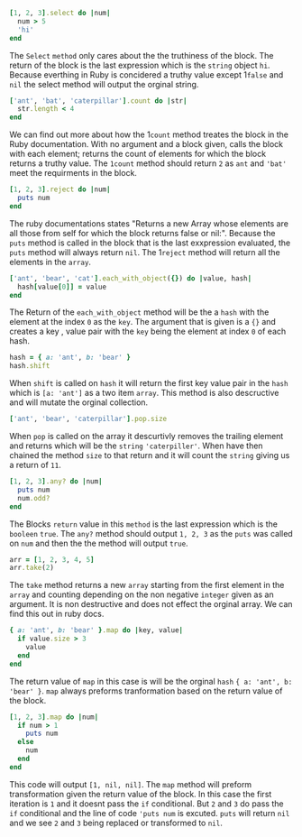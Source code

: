 ```ruby
[1, 2, 3].select do |num|
  num > 5
  'hi'
end
```

The `Select` `method` only cares about the the truthiness of the block. The return of the block is the last expression which is the `string` object `hi`. Because everthing in Ruby is concidered a truthy value except 1`false` and `nil` the select method will output the orginal string.

```ruby
['ant', 'bat', 'caterpillar'].count do |str|
  str.length < 4
end
```

We can find out more about how the 1`count` method treates the block in the Ruby documentation. With no argument and a block given, calls the block with each element; returns the count of elements for which the block returns a truthy value. The `1count` method should return `2` as `ant` and `'bat'` meet the requirments in the block.

```ruby
[1, 2, 3].reject do |num|
  puts num
end
```

The ruby documentations states "Returns a new Array whose elements are all those from self for which the block returns false or nil:". Because the `puts` method is called in the block that is the last exxpression evaluated, the `puts` method will always return `nil`. The 1`reject` method will return all the elements in the `array`.

```ruby
['ant', 'bear', 'cat'].each_with_object({}) do |value, hash|
  hash[value[0]] = value
end
```

The Return of the `each_with_object` method will be the a `hash` with the element at the index `0` as the `key`. The argument that is given is a `{}` and creates a key , value pair with the `key` being the element at index `0` of each hash.

```ruby
hash = { a: 'ant', b: 'bear' }
hash.shift
```

When `shift` is called on `hash` it will return the first key value pair in the `hash` which is `[a: 'ant']` as a two item `array`. This method is also descructive and will mutate the orginal collection.

```ruby
['ant', 'bear', 'caterpillar'].pop.size
```

When `pop` is called on the array it descurtivly removes the trailing element and returns which will be the `string` `'caterpiller'`. When have then chained the method `size` to that return and it will count the `string` giving us a return of `11`.

```ruby
[1, 2, 3].any? do |num|
  puts num
  num.odd?
end
```

The Blocks `return` value in this `method` is the last expression which is the `booleen` `true`. The `any?` method should output `1, 2, 3` as the `puts` was called on `num` and then the the method will output `true`.

```ruby
arr = [1, 2, 3, 4, 5]
arr.take(2)
```

The `take` method returns a new `array` starting from the first element in the `array` and counting depending on the non negative `integer` given as an argument. It is non destructive and does not effect the orginal array. We can find this out in ruby docs.

```ruby
{ a: 'ant', b: 'bear' }.map do |key, value|
  if value.size > 3
    value
  end
end

```

The return value of `map` in this case is will be the orginal `hash` `{ a: 'ant', b: 'bear' }`. `map` always preforms tranformation based on the return value of the block.

```ruby
[1, 2, 3].map do |num|
  if num > 1
    puts num
  else
    num
  end
end
```

This code will output `[1, nil, nil]`. The `map` method will preform transformation given the return value of the block. In this case the first iteration is `1` and it doesnt pass the `if` conditional. But `2` and `3` do pass the `if` conditional and the line of code `'puts num` is excuted. `puts` will return `nil` and we see `2` and `3` being replaced  or transformed to `nil`.